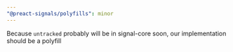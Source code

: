 ```yaml
---
"@preact-signals/polyfills": minor
---
```


Because `untracked` probably will be in signal-core soon, our implementation should be a polyfill
